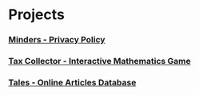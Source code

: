 # Projects

### [Minders - Privacy Policy](http://wattholm.github.io/projects/minders/privacy)

### [Tax Collector - Interactive Mathematics Game](https://thetaxcollector.herokuapp.com)

### [Tales - Online Articles Database](https://tales-from-a-mongo-db.herokuapp.com)
